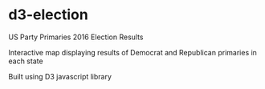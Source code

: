 # d3-election

US Party Primaries 2016 Election Results

Interactive map displaying results of Democrat and Republican primaries in each state

Built using D3 javascript library
